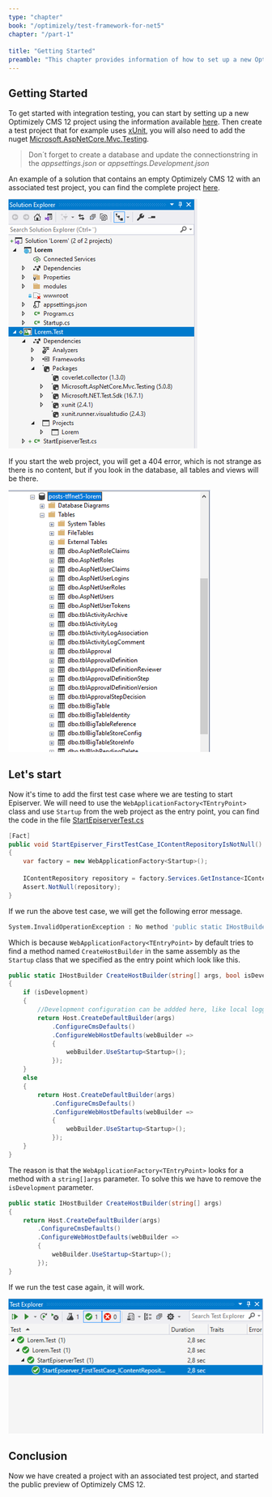 ```yaml
---
type: "chapter"
book: "/optimizely/test-framework-for-net5"
chapter: "/part-1"

title: "Getting Started"
preamble: "This chapter provides information of how to set up a new Optimizely CMS 12 project with a test project that uses xUnit."
---
```


## Getting Started

To get started with integration testing, you can start by setting up a new Optimizely CMS 12 project using the information available [here]( https://github.com/episerver/netcore-preview). Then create a test project that for example uses [xUnit](https://xunit.net/), you will also need to add the nuget [Microsoft.AspNetCore.Mvc.Testing](https://www.nuget.org/packages/Microsoft.AspNetCore.Mvc.Testing).

> Don´t forget to create a database and update the connectionstring in the _appsettings.json_ or _appsettings.Development.json_

An example of a solution that contains an empty Optimizely CMS 12 with an associated test project, you can find the complete project [here](https://github.com/loremipsumdonec/episerver-testframework/tree/posts/test_framework_for_net5/posts/test_framework_for_net5/example).

![](./resources/created_a_test_project.png)

If you start the web project, you will get a 404 error, which is not strange as there is no content, but if you look in the database, all tables and views will be there.

![](./resources/started_project_and_database_has_tables.png)

## Let's start

Now it's time to add the first test case where we are testing to start Episerver. We will need to use the `WebApplicationFactory<TEntryPoint>` class and use `Startup` from the web project as the entry point, you can find the code in the file [StartEpiserverTest.cs](https://github.com/loremipsumdonec/episerver-testframework/blob/posts/test_framework_for_net5/posts/test_framework_for_net5/example/Lorem.Test/StartEpiserverTest.cs)

```csharp
[Fact]
public void StartEpiserver_FirstTestCase_IContentRepositoryIsNotNull()
{
    var factory = new WebApplicationFactory<Startup>();

    IContentRepository repository = factory.Services.GetInstance<IContentRepository>();
    Assert.NotNull(repository);
}
```

If we run the above test case, we will get the following error message.

```bash
System.InvalidOperationException : No method 'public static IHostBuilder CreateHostBuilder(string[] args)' or 'public static IWebHostBuilder CreateWebHostBuilder(string[] args)' found on 'Lorem.Program'. Alternatively, WebApplicationFactory`1 can be extended and 'CreateHostBuilder' or 'CreateWebHostBuilder' can be overridden to provide your own instance.
```

Which is because `WebApplicationFactory<TEntryPoint>` by default tries to find a method named `CreateHostBuilder` in the same assembly as the `Startup` class that we specified as the entry point which look like this.

```csharp
public static IHostBuilder CreateHostBuilder(string[] args, bool isDevelopment)
{
    if (isDevelopment)
    {
        //Development configuration can be addded here, like local logging.
        return Host.CreateDefaultBuilder(args)
            .ConfigureCmsDefaults()
            .ConfigureWebHostDefaults(webBuilder =>
            {
            	webBuilder.UseStartup<Startup>();
            });
    }
    else
    {
        return Host.CreateDefaultBuilder(args)
            .ConfigureCmsDefaults()
            .ConfigureWebHostDefaults(webBuilder =>
            {
                webBuilder.UseStartup<Startup>();
            });
    }
}
```

The reason is that the `WebApplicationFactory<TEntryPoint>` looks for a method with a `string[]args`  parameter. To solve this we have to remove the `isDevelopment` parameter.

```csharp
public static IHostBuilder CreateHostBuilder(string[] args)
{
    return Host.CreateDefaultBuilder(args)
        .ConfigureCmsDefaults()
        .ConfigureWebHostDefaults(webBuilder =>
        {
            webBuilder.UseStartup<Startup>();
        });
}
```

If we run the test case again, it will work.

![](./resources/first_test_succeded.png)

## Conclusion

Now we have created a project with an associated test project, and started the public preview of Optimizely CMS 12.
